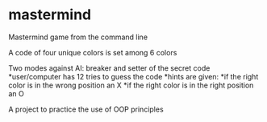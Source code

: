 # mastermind
Mastermind game from the command line

A code of four unique colors is set among 6 colors

Two modes against AI: breaker and setter of the secret code
 *user/computer has 12 tries to guess the code
 *hints are given:
	*if the right color is in the wrong position an X
	*if the right color is in the right position an O

A project to practice the use of OOP principles
